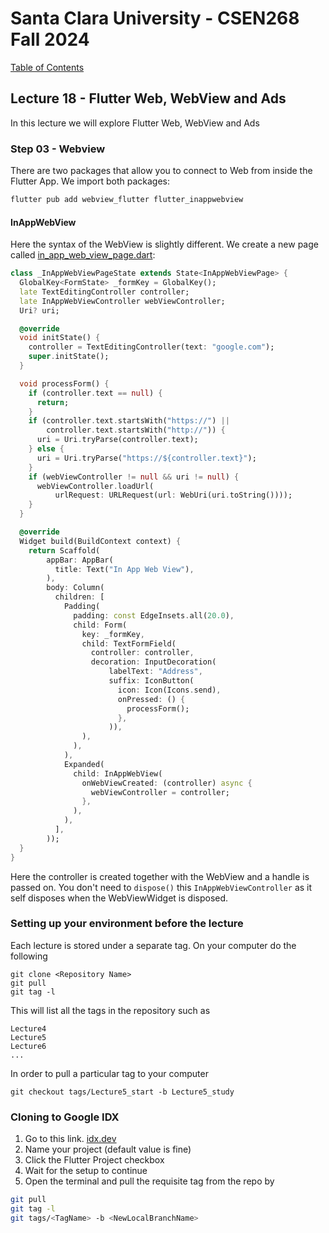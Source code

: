 # Santa Clara University - CSEN268 Fall 2024

[Table of Contents](/toc.md)


## Lecture 18 - Flutter Web, WebView and Ads
In this lecture we will explore Flutter Web, WebView and Ads

### Step 03 - Webview
There are two packages that allow you to connect to Web from inside the Flutter App. We import both packages:
```zsh
flutter pub add webview_flutter flutter_inappwebview
```

#### InAppWebView
Here the syntax of the WebView is slightly different. We create a new page called [in_app_web_view_page.dart](/lib/pages/in_app_web_view_page.dart):
```dart
class _InAppWebViewPageState extends State<InAppWebViewPage> {
  GlobalKey<FormState> _formKey = GlobalKey();
  late TextEditingController controller;
  late InAppWebViewController webViewController;
  Uri? uri;

  @override
  void initState() {
    controller = TextEditingController(text: "google.com");
    super.initState();
  }

  void processForm() {
    if (controller.text == null) {
      return;
    }
    if (controller.text.startsWith("https://") ||
        controller.text.startsWith("http://")) {
      uri = Uri.tryParse(controller.text);
    } else {
      uri = Uri.tryParse("https://${controller.text}");
    }
    if (webViewController != null && uri != null) {
      webViewController.loadUrl(
          urlRequest: URLRequest(url: WebUri(uri.toString())));
    }
  }

  @override
  Widget build(BuildContext context) {
    return Scaffold(
        appBar: AppBar(
          title: Text("In App Web View"),
        ),
        body: Column(
          children: [
            Padding(
              padding: const EdgeInsets.all(20.0),
              child: Form(
                key: _formKey,
                child: TextFormField(
                  controller: controller,
                  decoration: InputDecoration(
                      labelText: "Address",
                      suffix: IconButton(
                        icon: Icon(Icons.send),
                        onPressed: () {
                          processForm();
                        },
                      )),
                ),
              ),
            ),
            Expanded(
              child: InAppWebView(
                onWebViewCreated: (controller) async {
                  webViewController = controller;
                },
              ),
            ),
          ],
        ));
  }
}
```
Here the controller is created together with the WebView and a handle is passed on. You don't need to `dispose()` this `InAppWebViewController` as it self disposes when the WebViewWidget is disposed.


### Setting up your environment before the lecture

Each lecture is stored under a separate tag. On your computer do the following

    git clone <Repository Name>
    git pull
    git tag -l

This will list all the tags in the repository such as

    Lecture4
    Lecture5
    Lecture6
    ...

In order to pull a particular tag to your computer

    git checkout tags/Lecture5_start -b Lecture5_study

### Cloning to Google IDX

1. Go to this link. [idx.dev](https://idx.google.com/import?url=https://github.com/mehmetartun/CSEN268-F24)
2. Name your project (default value is fine)
3. Click the Flutter Project checkbox
4. Wait for the setup to continue
5. Open the terminal and pull the requisite tag from the repo by
```zsh
git pull
git tag -l
git tags/<TagName> -b <NewLocalBranchName>
```



